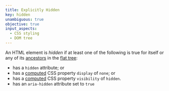 ```yaml
---
title: Explicitly Hidden
key: hidden
unambiguous: true
objective: true
input_aspects:
  - CSS styling
  - DOM tree
---
```


An HTML element is _hidden_ if at least one of the following is true for itself or any of its [ancestors][] in the [flat tree][]:

- has a `hidden` attribute; or
- has a [computed](https://www.w3.org/TR/css-cascade/#computed-value) CSS property `display` of `none`; or
- has a [computed](https://www.w3.org/TR/css-cascade/#computed-value) CSS property `visibility` of `hidden`.
- has an `aria-hidden` attribute set to `true`

[ancestors]: https://dom.spec.whatwg.org/#concept-tree-ancestor 'Definition Ancestor'
[flat tree]: https://drafts.csswg.org/css-scoping/#flat-tree 'Definition of flat tree'
